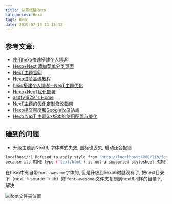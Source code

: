 ```yaml
---
title: 从零搭建Hexo
categories: Hexo
tags: Hexo
date: 2019-07-10 11:15:12
---
```


参考文章:
-------

- [使用hexo快速搭建个人博客](https://blog.yupaits.com/tools/hexo-blog.html#%E7%8E%AF%E5%A2%83%E6%90%AD%E5%BB%BA)
- [Hexo+Next 添加菜单分类页面](https://hoxis.github.io/Hexo+Next%20%E6%96%B0%E5%A2%9E%E8%8F%9C%E5%8D%95%E5%88%86%E7%B1%BB%E9%A1%B5%E9%9D%A2.html)
- [NexT主题官网](http://theme-next.iissnan.com/getting-started.html#menu-settings)
- [Hexo进阶高级教程](https://segmentfault.com/a/1190000010058060)
- [hexo搭建个人博客--NexT主题优化](https://segmentfault.com/a/1190000013660164)
- [Hexo+NexT优化部署](https://www.jianshu.com/p/d34e9531cfce)
- [asdfv1929 's Home](https://asdfv1929.github.io/photos/)
- [NexT主题的优化定制修改指南](https://blog.csdn.net/u012195214/article/details/79204088)
- [Hexo提交百度和Google收录站点](https://www.93bok.com/Hexo%E6%8F%90%E4%BA%A4%E7%99%BE%E5%BA%A6%E5%92%8CGoogle%E6%94%B6%E5%BD%95%E7%AB%99%E7%82%B9/)
- [Hexo NexT 主题6.x版本的使用配置与美化](https://xian6ge.cn/posts/5b8c41e7/)

碰到的问题
---------

- 升级主题到Next6, 字体样式失效, 图标也丢失, 启动还会报错 

```bash
localhost/:1 Refused to apply style from 'http://localhost:4000/lib/font-awesome/css/font-awesome.min.css?v=4.6.2' 
because its MIME type ('text/html') is not a supported stylesheet MIME type, and strict MIME checking is enabled.
```

在hexo中有自带`font-awesome`字体的, 但是升级到hexo6时就没有了, 把next目录下（next -> source -> lib）的 `font-awesome` 文件夹复制到next6同样的目录下, 解决

![font文件夹位置](http://pubgmjp23.bkt.clouddn.com/%5BD60F5%7D%29IHOGB5%5BW9$T%29F8R.png)
